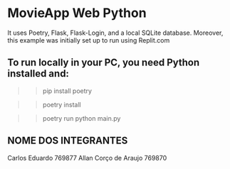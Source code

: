 # MovieApp Web Python 

It uses Poetry, Flask, Flask-Login, and a local SQLite database. 
Moreover, this example was initially set up to run using Replit.com

## To run locally in your PC, you need Python installed and:

>> pip install poetry

>> poetry install

>> poetry run python main.py

## NOME DOS INTEGRANTES
Carlos Eduardo 769877
Allan Corço de Araujo 769870
